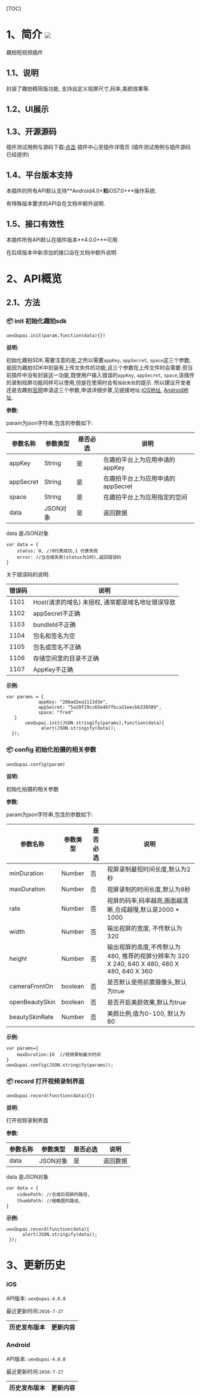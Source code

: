 [TOC]
# 1、简介 [![](http://appcan-download.oss-cn-beijing.aliyuncs.com/%E5%85%AC%E6%B5%8B%2Fgf.png)]()
趣拍短视频插件
## 1.1、说明
封装了趣拍精简版功能, 支持自定义视屏尺寸,码率,美颜效果等.

## 1.2、UI展示
 
## 1.3、开源源码
插件测试用例与源码下载:[点击](http://plugin.appcan.cn/details.html?id=622_index) 插件中心至插件详情页 (插件测试用例与插件源码已经提供)
## 1.4、平台版本支持

本插件的所有API默认支持**Android4.0+**和**iOS7.0+**操作系统.

有特殊版本要求的API会在文档中额外说明.

## 1.5、接口有效性

本插件所有API默认在插件版本**4.0.0+**可用.

在后续版本中新添加的接口会在文档中额外说明.
# 2、API概览

## 2.1、方法

### 📦 init 初始化趣拍sdk
  
`uexQupai.init(param,function(data){})`

**说明:**

初始化趣拍SDK.需要注意的是,之所以需要`appKey`, `appSecret`, `space`这三个参数,是因为趣拍SDK中封装有上传文失件的功能,这三个参数在上传文件时会需要.但当前插件中没有封装这一功能,既使用户输入错误的`appKey`, `appSecret`, `space`,该插件的录制视屏功能同样可以使用,但是在使用时会有`授权失败`的提示. 所以建议开发者还是去趣拍[官网](http://vcs.qupai.me/)申请这三个参数,申请详细步骤,见链接地址:[iOS地址](http://faq.vcs.qupai.me/123.html), [Android地址](http://faq.vcs.qupai.me/125.html).

**参数:**

param为json字符串,包含的参数如下:

|  参数名称 | 参数类型  | 是否必选  |  说明 |
| ----- | ----- | ----- | ----- |
| appKey | String | 是 |在趣拍平台上为应用申请的appKey|
| appSecret | String | 是 |在趣拍平台上为应用申请的appSecret|
| space | String | 是 |在趣拍平台上为应用指定的空间|
| data | JSON对象 | 是 |返回数据|
data 是JSON对象

```
var data = {
    status: 0, //0代表成功,1 代表失败
    error: //当合成失败(status为1时),返回错误码
}
```

关于错误码的说明:

| 错误码 | 说明 |
| ----- | ----- |
| 1101 | Host(请求的域名) 未授权, 通常都是域名地址错误导致 |
| 1102 | appSecret不正确 |
| 1103 | bundleId不正确 |
| 1104 | 包名和签名为空 |
| 1105 | 包名或签名不正确 |
| 1106 | 存储空间里的目录不正确 |
| 1107 | AppKey不正确 |



**示例:**

```
var params = {
            appKey: "206ad2ea1113d3e",
            appSecret: "5a20f29cc65e4b7fbca31eecb6338589",
            space: "fred"
   }
       uexQupai.init(JSON.stringify(params),function(data){
             alert(JSON.stringify(data));
  });

```

### 📦 config 初始化拍摄的相关参数
  
`uexQupai.config(param)`

**说明:**

初始化拍摄的相关参数

**参数:**

param为json字符串,包含的参数如下:

|  参数名称 | 参数类型  | 是否必选  |  说明 |
| ----- | ----- | ----- | ----- |
| minDuration | Number | 否 |视屏录制最短时间长度,默认为2秒|
| maxDuration | Number | 否 |视屏录制的时间长度,默认为8秒|
| rate | Number | 否 |视屏的码率,码率越高,画面越清晰,合成越慢,默认是2000 * 1000|
| width | Number | 否 |输出视屏的宽度, 不传默认为320|
| height | Number | 否 |输出视屏的高度,不传默认为480, 推荐的视屏分辨率为 320 X 240, 640 X 480, 480 X 480, 640 X 360|
| cameraFrontOn | boolean | 否 |是否默认使用前置摄像头,默认为true|
| openBeautySkin | boolean | 否 |是否开启美颜效果,默认为true|
| beautySkinRate | Number | 否 |美颜比例,值为0-100, 默认为80|


**示例:**

```
var params={
    maxDuration:10  //视频录制最大时间
}
uexQupai.config(JSON.stringify(params));
```

### 📦 record 打开视频录制界面
  
`uexQupai.record(function(data){})`

**说明:**

打开视频录制界面


**参数:**

|  参数名称 | 参数类型  | 是否必选  |  说明 |
| ----- | ----- | ----- | ----- |
| data | JSON对象 | 是 |返回数据|

data 是JSON对象

```
var data = {
    videoPath: //合成后视屏的路径, 
    thumbPath: //缩略图的路径,  
}
```

**示例:**

```
uexQupai.record(function(data){
      alert(JSON.stringify(data));
 });
```


# 3、更新历史

### iOS

API版本: `uexQupai-4.0.0`

最近更新时间:`2016-7-27`

| 历史发布版本 | 更新内容 |
| ----- | ----- |


### Android

API版本: `uexQupai-4.0.0`

最近更新时间:`2016-7-27`

| 历史发布版本 | 更新内容 |
| ----- | ----- |
